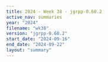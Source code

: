 ```yaml
---
title: 2024 - Week 38 - jgrpp-0.60.2
active_nav: summaries
year: "2024"
filename: "wk38"
version: "jgrpp-0.60.2"
start_date: "2024-09-16"
end_date: "2024-09-22"
layout: "summary"
---
```

